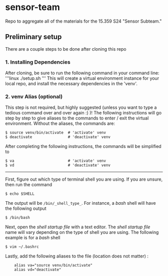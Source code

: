 # sensor-team
Repo to aggregate all of the materials for the 15.359 S24 "Sensor Subteam." 

## Preliminary setup
There are a couple steps to be done after cloning this repo

### 1. Installing Dependencies
After cloning, be sure to run the following command in your command line:
'''linux
./setup.sh
'''
This will create a virtual environment instance for your local repo, and install the necessary dependencies in the 'venv'.

### 2. venv Alias (optional)
This step is not required, but highly suggested (unless you want to type a tedious command over and over again :) )! The following instructions will go step by step to give aliases to the commands to enter / exit the virtual environment. Without the aliases, the commands are:
```
$ source venv/bin/activate  # 'activate' venv
$ deactivate                # 'deactivate' venv
```

After completing the following instructions, the commands will be simplified to
```
$ va                        # 'activate' venv
$ vd                        # 'deactivate' venv
```
---
First, figure out which type of terminal shell you are using. If you are unsure, then run the command 
```linux
$ echo $SHELL
```
The output will be ```/bin/_shell_type_```. For instance, a *bash* shell will have the following output
```linux
$ /bin/bash
```

Next, open the *shell startup file* with a text editor. The *shell startup file* name will vary depending on the type of shell you are using. The following example is for a *bash* shell
```linux
$ vim ~/.bashrc
```

Lastly, add the following aliases to the file (location does not matter) :
```linux
    alias va="source venv/bin/activate"
    alias vd="deactivate"
```
